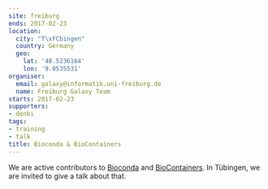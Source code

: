 ```yaml
---
site: freiburg
ends: 2017-02-23
location:
  city: "T\xFCbingen"
  country: Germany
  geo:
    lat: '48.5236164'
    lon: '9.0535531'
organiser:
  email: galaxy@informatik.uni-freiburg.de
  name: Freiburg Galaxy Team
starts: 2017-02-23
supporters:
- denbi
tags:
- training
- talk
title: Bioconda & BioContainers
---
```


We are active contributors to [Bioconda](https://bioconda.github.io/) and [BioContainers](https://biocontainers.pro/). In Tübingen, we are invited to give a talk about that.

